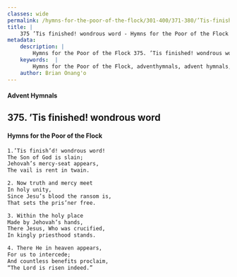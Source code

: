 ```yaml
---
classes: wide
permalink: /hymns-for-the-poor-of-the-flock/301-400/371-380/’Tis-finished!-wondrous-word/
title: |
    375 ’Tis finished! wondrous word - Hymns for the Poor of the Flock
metadata:
    description: |
        Hymns for the Poor of the Flock 375. ’Tis finished! wondrous word. 1.’Tis finish’d! wondrous word! The Son of God is slain;  Jehovah’s mercy-seat appears, The vail is rent in twain. 
    keywords:  |
        Hymns for the Poor of the Flock, adventhymnals, advent hymnals, ’Tis finished! wondrous word, 1.’Tis finish’d! wondrous word!, 
    author: Brian Onang'o
---
```


#### Advent Hymnals
## 375. ’Tis finished! wondrous word
####  Hymns for the Poor of the Flock

```txt
1.’Tis finish’d! wondrous word!
The Son of God is slain; 
Jehovah’s mercy-seat appears,
The vail is rent in twain.

2. Now truth and mercy meet
In holy unity,
Since Jesu’s blood the ransom is, 
That sets the pris’ner free.

3. Within the holy place
Made by Jehovah’s hands,
There Jesus, Who was crucified, 
In kingly priesthood stands.

4. There He in heaven appears,
For us to intercede;
And countless benefits proclaim,
“The Lord is risen indeed.”
```